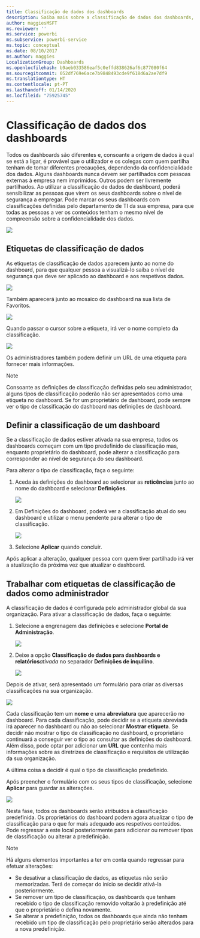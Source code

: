 ```yaml
---
title: Classificação de dados dos dashboards
description: Saiba mais sobre a classificação de dados dos dashboards, incluindo como um Administrador os deve configurar e como os proprietários de dashboards podem alterar a classificação.
author: maggiesMSFT
ms.reviewer: ''
ms.service: powerbi
ms.subservice: powerbi-service
ms.topic: conceptual
ms.date: 08/10/2017
ms.author: maggies
LocalizationGroup: Dashboards
ms.openlocfilehash: b9aeb033586eaf5c0effd838626af6c877080f64
ms.sourcegitcommit: 052df769e6ace7b9848493cde9f618d6a2ae7df9
ms.translationtype: HT
ms.contentlocale: pt-PT
ms.lasthandoff: 01/14/2020
ms.locfileid: "75925745"
---
```

# <a name="dashboard-data-classification"></a>Classificação de dados dos dashboards
Todos os dashboards são diferentes e, consoante a origem de dados à qual se está a ligar, é provável que o utilizador e os colegas com quem partilha tenham de tomar diferentes precauções, dependendo da confidencialidade dos dados. Alguns dashboards nunca devem ser partilhados com pessoas externas à empresa nem imprimidos. Outros podem ser livremente partilhados. Ao utilizar a classificação de dados de dashboard, poderá sensibilizar as pessoas que virem os seus dashboards sobre o nível de segurança a empregar. Pode marcar os seus dashboards com classificações definidas pelo departamento de TI da sua empresa, para que todas as pessoas a ver os conteúdos tenham o mesmo nível de compreensão sobre a confidencialidade dos dados.

![](media/service-data-classification/dashboard_tagged_as_hbi.png)

## <a name="data-classification-tags"></a>Etiquetas de classificação de dados
As etiquetas de classificação de dados aparecem junto ao nome do dashboard, para que qualquer pessoa a visualizá-lo saiba o nível de segurança que deve ser aplicado ao dashboard e aos respetivos dados.

![](media/service-data-classification/tag_next_to_title.png)

Também aparecerá junto ao mosaico do dashboard na sua lista de Favoritos.

![](media/service-data-classification/tag_on_dashboard_tile.png)

Quando passar o cursor sobre a etiqueta, irá ver o nome completo da classificação.

![](media/service-data-classification/tag_tooltip.png)

Os administradores também podem definir um URL de uma etiqueta para fornecer mais informações.

> [!NOTE]
> Consoante as definições de classificação definidas pelo seu administrador, alguns tipos de classificação poderão não ser apresentados como uma etiqueta no dashboard. Se for um proprietário de dashboard, pode sempre ver o tipo de classificação do dashboard nas definições de dashboard.
> 
> 

## <a name="setting-a-dashboards-classification"></a>Definir a classificação de um dashboard
Se a classificação de dados estiver ativada na sua empresa, todos os dashboards começam com um tipo predefinido de classificação mas, enquanto proprietário do dashboard, pode alterar a classificação para corresponder ao nível de segurança do seu dashboard.

Para alterar o tipo de classificação, faça o seguinte:

1. Aceda às definições do dashboard ao selecionar as **reticências** junto ao nome do dashboard e selecionar **Definições**.
   
    ![](media/service-data-classification/dashboard_settings.png)
2. Em Definições do dashboard, poderá ver a classificação atual do seu dashboard e utilizar o menu pendente para alterar o tipo de classificação.
   
    ![](media/service-data-classification/classification_setting_dropdown.png)
3. Selecione **Aplicar** quando concluir.

Após aplicar a alteração, qualquer pessoa com quem tiver partilhado irá ver a atualização da próxima vez que atualizar o dashboard.

## <a name="working-with-data-classification-tags-as-an-admin"></a>Trabalhar com etiquetas de classificação de dados como administrador
A classificação de dados é configurada pelo administrador global da sua organização. Para ativar a classificação de dados, faça o seguinte:

1. Selecione a engrenagem das definições e selecione **Portal de Administração**.
   
    ![](media/service-data-classification/admin_portal_in_settings.png)
2. Deixe a opção **Classificação de dados para dashboards e relatórios***ativada* no separador **Definições de inquilino**.
   
    ![](media/service-data-classification/data_classification_switch_location.png)

Depois de ativar, será apresentado um formulário para criar as diversas classificações na sua organização.

![](media/service-data-classification/blank_classification_form.png)

Cada classificação tem um **nome** e uma **abreviatura** que aparecerão no dashboard. Para cada classificação, pode decidir se a etiqueta abreviada irá aparecer no dashboard ou não ao selecionar **Mostrar etiqueta**. Se decidir não mostrar o tipo de classificação no dashboard, o proprietário continuará a conseguir ver o tipo ao consultar as definições do dashboard. Além disso, pode optar por adicionar um **URL** que contenha mais informações sobre as diretrizes de classificação e requisitos de utilização da sua organização.  

A última coisa a decidir é qual o tipo de classificação predefinido.  

Após preencher o formulário com os seus tipos de classificação, selecione **Aplicar** para guardar as alterações.

![](media/service-data-classification/filled_in_classification_form.png)

Nesta fase, todos os dashboards serão atribuídos à classificação predefinida. Os proprietários do dashboard podem agora atualizar o tipo de classificação para o que for mais adequado aos respetivos conteúdos. Pode regressar a este local posteriormente para adicionar ou remover tipos de classificação ou alterar a predefinição.  

> [!NOTE]
> Há alguns elementos importantes a ter em conta quando regressar para efetuar alterações:
> 
> * Se desativar a classificação de dados, as etiquetas não serão memorizadas. Terá de começar do início se decidir ativá-la posteriormente.  
> * Se remover um tipo de classificação, os dashboards que tenham recebido o tipo de classificação removido voltarão à predefinição até que o proprietário o defina novamente.  
> * Se alterar a predefinição, todos os dashboards que ainda não tenham recebido um tipo de classificação pelo proprietário serão alterados para a nova predefinição.
> 
> 

